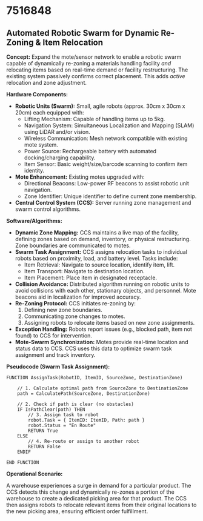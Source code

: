 # 7516848

## Automated Robotic Swarm for Dynamic Re-Zoning & Item Relocation

**Concept:** Expand the mote/sensor network to enable a robotic swarm capable of dynamically re-zoning a materials handling facility *and* relocating items based on real-time demand or facility restructuring. The existing system passively confirms correct placement. This adds *active* relocation and zone adjustment.

**Hardware Components:**

*   **Robotic Units (Swarm):** Small, agile robots (approx. 30cm x 30cm x 20cm) each equipped with:
    *   Lifting Mechanism: Capable of handling items up to 5kg.
    *   Navigation System: Simultaneous Localization and Mapping (SLAM) using LiDAR and/or vision.
    *   Wireless Communication:  Mesh network compatible with existing mote system.
    *   Power Source: Rechargeable battery with automated docking/charging capability.
    *   Item Sensor:  Basic weight/size/barcode scanning to confirm item identity.
*   **Mote Enhancement:** Existing motes upgraded with:
    *   Directional Beacons:  Low-power RF beacons to assist robotic unit navigation.
    *   Zone Identifier: Unique identifier to define current zone membership.
*   **Central Control System (CCS):**  Server running zone management and swarm control algorithms.

**Software/Algorithms:**

*   **Dynamic Zone Mapping:** CCS maintains a live map of the facility, defining zones based on demand, inventory, or physical restructuring. Zone boundaries are communicated to motes.
*   **Swarm Task Assignment:** CCS assigns relocation tasks to individual robots based on proximity, load, and battery level. Tasks include:
    *   Item Retrieval: Navigate to source location, identify item, lift.
    *   Item Transport: Navigate to destination location.
    *   Item Placement:  Place item in designated receptacle.
*   **Collision Avoidance:** Distributed algorithm running on robotic units to avoid collisions with each other, stationary objects, and personnel.  Mote beacons aid in localization for improved accuracy.
*   **Re-Zoning Protocol:** CCS initiates re-zoning by:
    1.  Defining new zone boundaries.
    2.  Communicating zone changes to motes.
    3.  Assigning robots to relocate items based on new zone assignments.
*   **Exception Handling:** Robots report issues (e.g., blocked path, item not found) to CCS for intervention.
*   **Mote-Swarm Synchronization:**  Motes provide real-time location and status data to CCS. CCS uses this data to optimize swarm task assignment and track inventory.

**Pseudocode (Swarm Task Assignment):**

```
FUNCTION AssignTask(RobotID, ItemID, SourceZone, DestinationZone)

    // 1. Calculate optimal path from SourceZone to DestinationZone
    path = CalculatePath(SourceZone, DestinationZone)

    // 2. Check if path is clear (no obstacles)
    IF IsPathClear(path) THEN
        // 3. Assign task to robot
        robot.Task = { ItemID: ItemID, Path: path }
        robot.Status = "En Route"
        RETURN True
    ELSE
        // 4. Re-route or assign to another robot
        RETURN False
    ENDIF

END FUNCTION
```

**Operational Scenario:**

A warehouse experiences a surge in demand for a particular product.  The CCS detects this change and dynamically re-zones a portion of the warehouse to create a dedicated picking area for that product.  The CCS then assigns robots to relocate relevant items from their original locations to the new picking area, ensuring efficient order fulfillment.